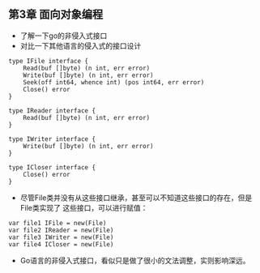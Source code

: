 ## 第3章 面向对象编程
* 了解一下go的非侵入式接口
* 对比一下其他语言的侵入式的接口设计

```
type IFile interface {
    Read(buf []byte) (n int, err error)
    Write(buf []byte) (n int, err error)
    Seek(off int64, whence int) (pos int64, err error)
    Close() error
}

type IReader interface {
    Read(buf []byte) (n int, err error)
}

type IWriter interface {
    Write(buf []byte) (n int, err error)
}

type ICloser interface {
    Close() error
}
```

* 尽管File类并没有从这些接口继承，甚至可以不知道这些接口的存在，但是File类实现了 这些接口，可以进行赋值：

```
var file1 IFile = new(File)
var file2 IReader = new(File)
var file3 IWriter = new(File)
var file4 ICloser = new(File)
```

* Go语言的非侵入式接口，看似只是做了很小的文法调整，实则影响深远。

